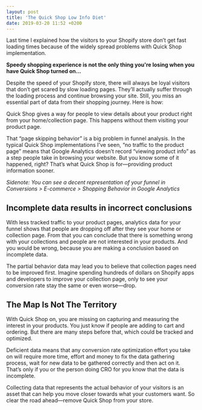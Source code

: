 ```yaml
---
layout: post
title: 'The Quick Shop Low Info Diet'
date: 2019-03-20 11:52 +0200
---
```


Last time I explained how the visitors to your Shopify store don’t get fast loading times because of the widely spread problems with Quick Shop implementation. 

**Speedy shopping experience is not the only thing you're losing when you have Quick Shop turned on…**

Despite the speed of your Shopify store, there will always be loyal visitors that don’t get scared by slow loading pages. They’ll actually suffer through the loading process and continue browsing your site. Still, you miss an essential part of data from their shopping journey. Here is how: 

Quick Shop gives a way for people to view details about your product right from your home/collection page. This happens without them visiting your product page. 

That “page skipping behavior” is a big problem in funnel analysis. In the typical Quick Shop implementations I’ve seen, “no traffic to the product page” means that Google Analytics doesn’t record “viewing product info” as a step people take in browsing your website. But you know some of it happened, right? That’s what Quick Shop is for—providing product information sooner.

_Sidenote: You can see a decent representation of your funnel in Conversions \> E-commerce \> Shopping Behavior in Google Analytics_

## Incomplete data results in incorrect conclusions
With less tracked traffic to your product pages, analytics data for your funnel shows that people are dropping off after they see your home or collection page. From that you can conclude that there is something wrong with your collections and people are not interested in your products. And you would be wrong, because you are making a conclusion based on incomplete data.

The partial behavior data may lead you to believe that collection pages need to be improved first. Imagine spending hundreds of dollars on Shopify apps and developers to improve your collection page, only to see your conversion rate stay the same or even worse—drop.

## The Map Is Not The Territory
With Quick Shop on, you are missing on capturing and measuring the interest in your products. You just know if people are adding to cart and ordering. But there are many steps before that, which could be tracked and optimized. 

Deficient data means that any conversion rate optimization effort you take on will require more time, effort and money to fix the data gathering process, wait for new data to be gathered correctly and then act on it. That’s only if you or the person doing CRO for you know that the data is incomplete.

Collecting data that represents the actual behavior of your visitors is an asset that can help you move closer towards what your customers want. So clear the road ahead—remove Quick Shop from your store.